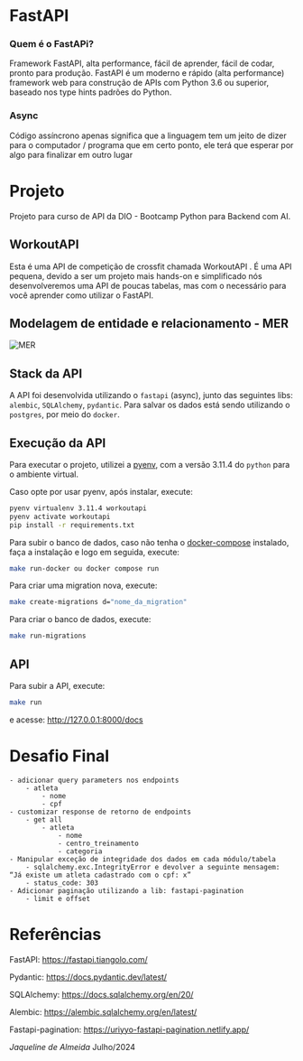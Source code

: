 
# FastAPI
### Quem é o FastAPi?
Framework FastAPI, alta performance, fácil de aprender, fácil de codar, pronto para produção.
FastAPI é um moderno e rápido (alta performance) framework web para construção de APIs com Python 3.6 ou superior, baseado nos type hints padrões do Python.

### Async
Código assíncrono apenas significa que a linguagem tem um jeito de dizer para o computador / programa que em certo ponto, ele terá que esperar por algo para finalizar em outro lugar

# Projeto
Projeto para curso de API da DIO - Bootcamp Python para Backend com AI.

## WorkoutAPI

Esta é uma API de competição de crossfit chamada WorkoutAPI . É uma API pequena, devido a ser um projeto mais hands-on e simplificado nós desenvolveremos uma API de poucas tabelas, mas com o necessário para você aprender como utilizar o FastAPI.

## Modelagem de entidade e relacionamento - MER
![MER](/mer.jpg "Modelagem de entidade e relacionamento")

## Stack da API

A API foi desenvolvida utilizando o `fastapi` (async), junto das seguintes libs: `alembic`, `SQLAlchemy`, `pydantic`. Para salvar os dados está sendo utilizando o `postgres`, por meio do `docker`.

## Execução da API

Para executar o projeto, utilizei a [pyenv](https://github.com/pyenv/pyenv), com a versão 3.11.4 do `python` para o ambiente virtual.

Caso opte por usar pyenv, após instalar, execute:

```bash
pyenv virtualenv 3.11.4 workoutapi
pyenv activate workoutapi
pip install -r requirements.txt
```
Para subir o banco de dados, caso não tenha o [docker-compose](https://docs.docker.com/compose/install/linux/) instalado, faça a instalação e logo em seguida, execute:

```bash
make run-docker ou docker compose run 
```
Para criar uma migration nova, execute:

```bash
make create-migrations d="nome_da_migration"
```

Para criar o banco de dados, execute:

```bash
make run-migrations
```

## API

Para subir a API, execute:
```bash
make run
```
e acesse: http://127.0.0.1:8000/docs

# Desafio Final
    - adicionar query parameters nos endpoints
        - atleta
            - nome
            - cpf
    - customizar response de retorno de endpoints
        - get all
            - atleta
                - nome
                - centro_treinamento
                - categoria
    - Manipular exceção de integridade dos dados em cada módulo/tabela
        - sqlalchemy.exc.IntegrityError e devolver a seguinte mensagem: “Já existe um atleta cadastrado com o cpf: x”
        - status_code: 303
    - Adicionar paginação utilizando a lib: fastapi-pagination
        - limit e offset
# Referências

FastAPI: https://fastapi.tiangolo.com/

Pydantic: https://docs.pydantic.dev/latest/

SQLAlchemy: https://docs.sqlalchemy.org/en/20/

Alembic: https://alembic.sqlalchemy.org/en/latest/

Fastapi-pagination: https://uriyyo-fastapi-pagination.netlify.app/

*Jaqueline de Almeida*
Julho/2024
